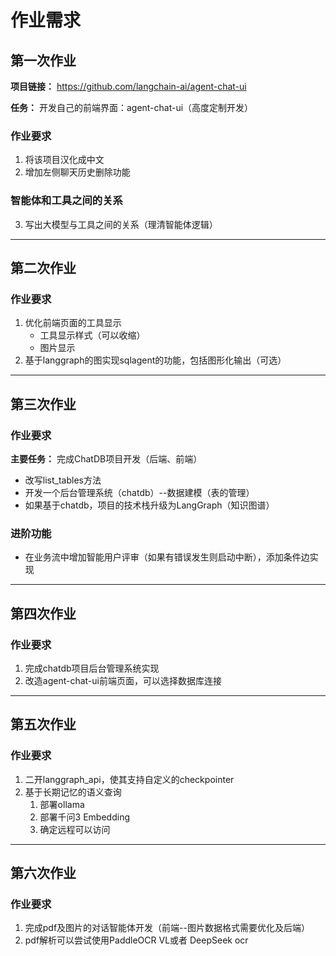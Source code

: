 # 作业需求

## 第一次作业

**项目链接：** https://github.com/langchain-ai/agent-chat-ui

**任务：** 开发自己的前端界面：agent-chat-ui（高度定制开发）

### 作业要求

1. 将该项目汉化成中文
2. 增加左侧聊天历史删除功能

### 智能体和工具之间的关系

3. 写出大模型与工具之间的关系（理清智能体逻辑）

---

## 第二次作业

### 作业要求

1. 优化前端页面的工具显示
   - 工具显示样式（可以收缩）
   - 图片显示
2. 基于langgraph的图实现sqlagent的功能，包括图形化输出（可选）

---

## 第三次作业

### 作业要求

**主要任务：** 完成ChatDB项目开发（后端、前端）

- 改写list_tables方法
- 开发一个后台管理系统（chatdb）--数据建模（表的管理）
- 如果基于chatdb，项目的技术栈升级为LangGraph（知识图谱）

### 进阶功能

- 在业务流中增加智能用户评审（如果有错误发生则启动中断），添加条件边实现

---

## 第四次作业

### 作业要求

1. 完成chatdb项目后台管理系统实现
2. 改造agent-chat-ui前端页面，可以选择数据库连接

---

## 第五次作业

### 作业要求

1. 二开langgraph_api，使其支持自定义的checkpointer
2. 基于长期记忆的语义查询
   1. 部署ollama
   2. 部署千问3 Embedding
   3. 确定远程可以访问

---

## 第六次作业

### 作业要求

1. 完成pdf及图片的对话智能体开发（前端--图片数据格式需要优化及后端）
2. pdf解析可以尝试使用PaddleOCR VL或者 DeepSeek ocr